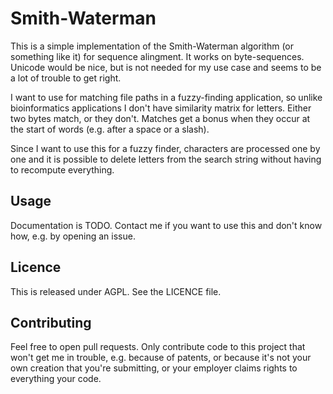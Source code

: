 Smith-Waterman
==============

This is a simple implementation of the Smith-Waterman algorithm (or something like it) for sequence alingment.
It works on byte-sequences. Unicode would be nice, but is not needed for my use case and seems to be a lot of
trouble to get right.

I want to use for matching file paths in a fuzzy-finding application, so unlike bioinformatics applications I
don't have similarity matrix for letters. Either two bytes match, or they don't. Matches get a bonus when they
occur at the start of words (e.g. after a space or a slash).

Since I want to use this for a fuzzy finder, characters are processed one by one and it is possible to delete 
letters from the search string without having to recompute everything.

Usage
-----

Documentation is TODO. Contact me if you want to use this and don't know how, e.g. by opening an issue.

Licence
-------

This is released under AGPL. See the LICENCE file.

Contributing
------------

Feel free to open pull requests. Only contribute code to this project that won't get me in trouble, e.g. because 
of patents, or because it's not your own creation that you're submitting, or your employer claims rights to everything
your code.
